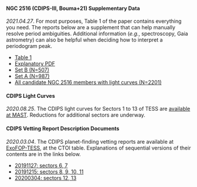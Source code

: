 #### NGC 2516 (CDIPS-III, Bouma+21) Supplementary Data

_2021.04.27_.
For most purposes, Table 1 of the paper contains
everything you need. The reports below are a supplement that can help
manually resolve period ambiguities. Additional information (_e.g._,
spectroscopy, Gaia astrometry) can also be helpful when deciding
how to interpret a periodogram peak.

* [Table 1](https://www.dropbox.com/s/97qpy2bxbxejsqs/table1.csv?dl=0)
* [Explanatory PDF](https://www.dropbox.com/s/bp2weiklfgqhow4/EXAMPLE.pdf?dl=0)
* [Set B (N=507)](https://www.dropbox.com/sh/w4bvqevez7a42zm/AADelu_DtLipxs8e-Pz-0c8ja?dl=0)
* [Set A (N=987)](https://www.dropbox.com/sh/x6cpoovxfbhslji/AADZXfzdPHucCmQj7yJ5varia?dl=0)
* [All candidate NGC 2516 members with light curves (N=2201)](https://www.dropbox.com/sh/njd674cjktkte18/AACuqDq8HrY7YKzl5DXFk85Na?dl=0)

#### CDIPS Light Curves

_2020.08.25_.
The CDIPS light curves for Sectors 1 to 13 of TESS are [available at
MAST](https://archive.stsci.edu/hlsp/cdips).
Reductions for additional sectors are underway.


#### CDIPS Vetting Report Description Documents

_2020.03.04_.
The CDIPS planet-finding vetting reports are available at
[ExoFOP-TESS](https://exofop.ipac.caltech.edu/tess/), at the CTOI table.
Explanations of sequential versions of their contents are in the links below.

* [20191127: sectors 6, 7](/cdips_documentation/20191127_vetting_report_description_document.pdf)
* [20191215: sectors 8, 9, 10, 11](/cdips_documentation/20191215_vetting_report_description_document.pdf)
* [20200304: sectors 12, 13](/cdips_documentation/20200304_vetting_report_description_document.pdf)
